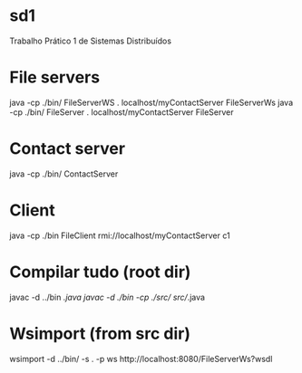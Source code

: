 # sd1
Trabalho Prático 1 de Sistemas Distribuídos

# File servers
java -cp ./bin/ FileServerWS . localhost/myContactServer FileServerWs
java -cp ./bin/ FileServer . localhost/myContactServer FileServer

# Contact server
java -cp ./bin/ ContactServer

# Client
java -cp ./bin FileClient rmi://localhost/myContactServer c1


# Compilar tudo (root dir)
javac -d ../bin *.java
javac -d ./bin -cp ./src/ src/*.java	


# Wsimport (from src dir)
wsimport -d ../bin/ -s . -p ws http://localhost:8080/FileServerWs?wsdl

